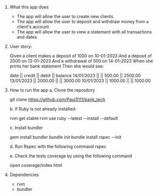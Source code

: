 1. What this app does

   - The app will allow the user to create new clients
   - The app will allow the user to deposit and withdraw money from a client's account
   - The app will allow the user to view a statement with all transactions and dates

2. User story:

   Given a client makes a deposit of 1000 on 10-01-2023
   And a deposit of 2000 on 13-01-2023
   And a withdrawal of 500 on 14-01-2023
   When she prints her bank statement
   Then she would see:

   date || credit || debit || balance
   14/01/2023 || || 500.00 || 2500.00
   13/01/2023 || 2000.00 || || 3000.00
   10/01/2023 || 1000.00 || || 1000.00

3. How to run the app
   a. Clone the repository

   git clone https://github.com/Paul3111/bank_tech

   b. If Ruby is not already installed:

   rvm get stable
   rvm use ruby --latest --install --default

   c. Install bundler

   gem install bundler
   bundle init
   bundle install
   rspec --init

   d. Run Rspec with the following command
   rspec

   e. Check the tests coverage by using the following command

   open coverage/index.html

4. Dependencies
   - rvm
   - bundler
